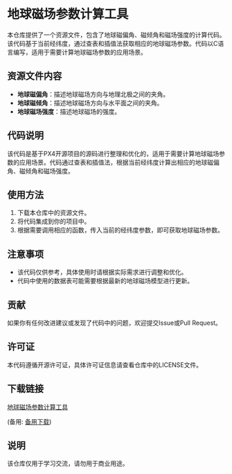 # 地球磁场参数计算工具

本仓库提供了一个资源文件，包含了地球磁偏角、磁倾角和磁场强度的计算代码。该代码基于当前经纬度，通过查表和插值法获取相应的地球磁场参数。代码以C语言编写，适用于需要计算地球磁场参数的应用场景。

## 资源文件内容

- **地球磁偏角**：描述地球磁场方向与地理北极之间的夹角。
- **地球磁倾角**：描述地球磁场方向与水平面之间的夹角。
- **地球磁场强度**：描述地球磁场的强度。

## 代码说明

该代码是基于PX4开源项目的源码进行整理和优化的，适用于需要计算地球磁场参数的应用场景。代码通过查表和插值法，根据当前经纬度计算出相应的地球磁偏角、磁倾角和磁场强度。

## 使用方法

1. 下载本仓库中的资源文件。
2. 将代码集成到你的项目中。
3. 根据需要调用相应的函数，传入当前的经纬度参数，即可获取地球磁场参数。

## 注意事项

- 该代码仅供参考，具体使用时请根据实际需求进行调整和优化。
- 代码中使用的数据表可能需要根据最新的地球磁场模型进行更新。

## 贡献

如果你有任何改进建议或发现了代码中的问题，欢迎提交Issue或Pull Request。

## 许可证

本代码遵循开源许可证，具体许可证信息请查看仓库中的LICENSE文件。

## 下载链接
[地球磁场参数计算工具](https://pan.quark.cn/s/2350845adc1c) 

(备用: [备用下载](https://pan.baidu.com/s/1HrIfOiEVD1cKnCCnLFzpBA?pwd=1234))

## 说明

该仓库仅用于学习交流，请勿用于商业用途。
